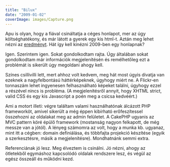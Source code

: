 ```yaml
---
title: "Bilux"
date: "2009-01-02"
coverImage: images/Capture.png
---
```


Apu is olyan, hogy a fiával csináltatja a céges honlapot, mer az úgy költséghatékony, és már látott a gyerek egy kis html-t. Aztán meg lehet nézni az [eredményt](http://www.biluxiskola.hu). Hát így kell kinézni 2009-ben egy honlapnak?

Igen. Szerintem igen. Sokat gondolkodtam rajta. Úgy általában sokat gondolkodtam már információk megjelenítésén és remélhetőleg ezt a problémát is sikerült úgy megoldani ahogy kell.

Színes csillivilli lett, mert ahhoz volt kedvem, meg hát most úgyis divatja van ezeknek a nagyfelbontású háttérképeknek, úgyhogy miért ne. A Flickr-en tonnaszám lehet ingyenesen felhasználható képeket találni, úgyhogy ezzel a részével nincs is probléma. (A megjelenítésről annyit, hogy XHTML strict, valid CSS és egy kis Javascript a poén meg a csicsa kedvéért.)

Ami a motort illeti: végre találtam valami használhatónak álcázott PHP frameworköt, amivel sikerült a még éppen kibírható erőfeszítessel összehozni az oldalakat meg az admin felületet. A CakePHP ugyanis az MVC pattern köré épülő framework (mostanság nagyon felkapott, de még messze van a jótól). A lényeg számomra az volt, hogy a munka kb. ugyanaz, mint itt a cégben: domain definiálása, és többfajta projekció készítése (egyik a szerkesztésre, másik a megjelenítésre). Mondhatnánk semmi extra.

Referenciának jó lesz. Meg élveztem is csinálni. Jó nézni, ahogy az ötletekből egymáshoz kapcsolódó oldalak rendszere lesz, és végül az egész összeáll és működni kezd.
